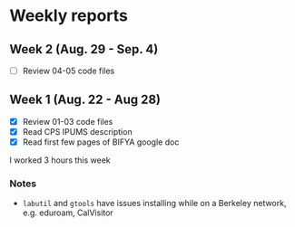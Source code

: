 # Weekly reports

## Week 2 (Aug. 29 - Sep. 4)

- [ ] Review 04-05 code files


## Week 1 (Aug. 22 - Aug 28)
- [x] Review 01-03 code files
- [x] Read CPS IPUMS description
- [x] Read first few pages of BIFYA google doc

I worked 3 hours this week

### Notes

- `labutil` and `gtools` have issues installing while on a Berkeley network, e.g. eduroam, CalVisitor
